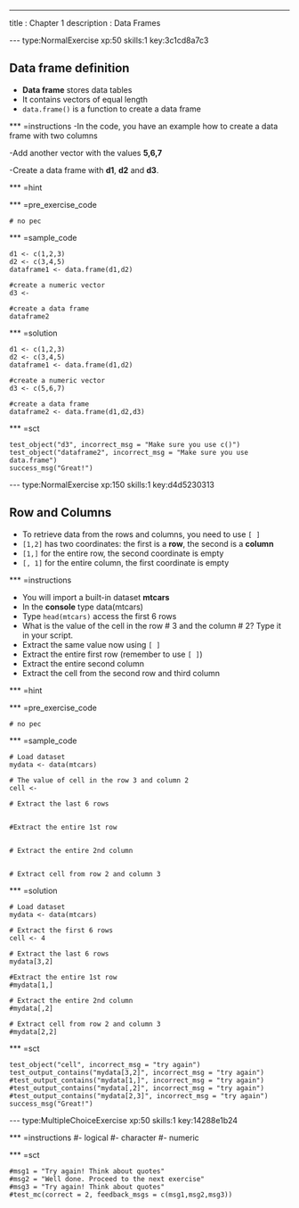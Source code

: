 ---
title       : Chapter 1
description : Data Frames

--- type:NormalExercise xp:50 skills:1 key:3c1cd8a7c3
## Data frame definition
* **Data frame** stores data tables
* It contains vectors of equal length
* ` data.frame() ` is a function to create a data frame


*** =instructions
-In the code, you have an example how to create a data frame with two columns

-Add another vector with the values **5,6,7**

-Create a data frame with **d1**, **d2** and **d3**.


*** =hint


*** =pre_exercise_code
```{r}
# no pec
```

*** =sample_code
```{r}
d1 <- c(1,2,3)
d2 <- c(3,4,5)
dataframe1 <- data.frame(d1,d2)

#create a numeric vector
d3 <- 

#create a data frame
dataframe2 

```

*** =solution
```{r}
d1 <- c(1,2,3)
d2 <- c(3,4,5)
dataframe1 <- data.frame(d1,d2)

#create a numeric vector
d3 <- c(5,6,7)

#create a data frame
dataframe2 <- data.frame(d1,d2,d3)

```

*** =sct
```{r}
test_object("d3", incorrect_msg = "Make sure you use c()")
test_object("dataframe2", incorrect_msg = "Make sure you use data.frame")
success_msg("Great!")
```
--- type:NormalExercise xp:150 skills:1 key:d4d5230313
## Row and Columns
- To retrieve data from the rows and columns, you need to use `[ ]`
- ` [1,2] ` has two coordinates: the first is a **row**, the second is a **column**
- ` [1,] ` for the entire row, the second coordinate is empty
- ` [, 1] ` for the entire column, the first coordinate is empty
 
*** =instructions
- You will import a built-in dataset **mtcars**
- In the **console** type  data(mtcars)
- Type ` head(mtcars) ` access the first 6 rows
- What is the value of the cell in the row # 3 and the column # 2? Type it in your script.
- Extract the same value now using ` [ ] `
- Extract the entire first row (remember to use ` [ ] `)
- Extract the entire second column
- Extract the cell from the second row and third column

*** =hint


*** =pre_exercise_code
```{r}
# no pec
```

*** =sample_code
```{r}
# Load dataset
mydata <- data(mtcars)

# The value of cell in the row 3 and column 2
cell <- 

# Extract the last 6 rows


#Extract the entire 1st row


# Extract the entire 2nd column


# Extract cell from row 2 and column 3

```
*** =solution
```{r}
# Load dataset
mydata <- data(mtcars)

# Extract the first 6 rows
cell <- 4

# Extract the last 6 rows
mydata[3,2]

#Extract the entire 1st row
#mydata[1,]

# Extract the entire 2nd column
#mydata[,2]

# Extract cell from row 2 and column 3
#mydata[2,2]
```

*** =sct
```{r}
test_object("cell", incorrect_msg = "try again")
test_output_contains("mydata[3,2]", incorrect_msg = "try again")
#test_output_contains("mydata[1,]", incorrect_msg = "try again")
#test_output_contains("mydata[,2]", incorrect_msg = "try again")
#test_output_contains("mydata[2,3]", incorrect_msg = "try again")
success_msg("Great!")
```
--- type:MultipleChoiceExercise xp:50 skills:1 key:14288e1b24

*** =instructions
#- logical
#- character
#- numeric


*** =sct
```{r}
#msg1 = "Try again! Think about quotes"
#msg2 = "Well done. Proceed to the next exercise"
#msg3 = "Try again! Think about quotes"
#test_mc(correct = 2, feedback_msgs = c(msg1,msg2,msg3))
```
